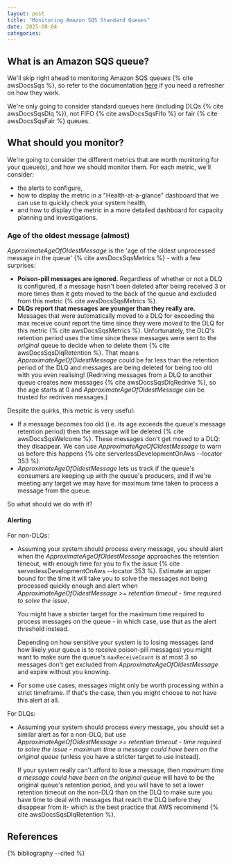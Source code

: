```yaml
---
layout: post
title: "Monitoring Amazon SQS Standard Queues"
date: 2025-08-04
categories:
---
```


## What is an Amazon SQS queue?

We'll skip right ahead to monitoring Amazon SQS queues {% cite awsDocsSqs %}, so
refer to the documentation
[here](https://docs.aws.amazon.com/AWSSimpleQueueService/latest/SQSDeveloperGuide/welcome.html)
if you need a refresher on how they work.

We're only going to consider standard queues here (including DLQs {% cite awsDocsSqsDlq %}),
not FIFO {% cite awsDocsSqsFifo %} or fair {% cite awsDocsSqsFair %} queues.

## What should you monitor?

We're going to consider the different metrics that are worth monitoring for your queue(s), and how we should
monitor them.
For each metric, we'll consider:
- the alerts to configure,
- how to display the metric in a "Health-at-a-glance" dashboard that we can
use to quickly check your system health,
- and how to display the metric in a more detailed dashboard for capacity planning and investigations.

### Age of the oldest message (almost)

_ApproximateAgeOfOldestMessage_ is the 'age of the oldest unprocessed message in the queue' {% cite awsDocsSqsMetrics %} - with a few surprises:
- **Poison-pill messages are ignored.**
  Regardless of whether or not a DLQ is configured, if a message hasn't been deleted after being received 3 or more times then it gets moved to the back of the queue and excluded from this metric {% cite awsDocsSqsMetrics %}.
- **DLQs report that messages are younger than they really are.**
  Messages that were automatically moved to a DLQ for exceeding the max receive count report the time since they were _moved_ to the DLQ for this metric {% cite awsDocsSqsMetrics %}.
  Unfortunately, the DLQ's retention period uses the time since these messages were sent to the _original_ queue to decide when to delete them {% cite awsDocsSqsDlqRetention %}.
  That means _ApproximateAgeOfOldestMessage_ could be far less than the retention period of the DLQ and messages are being deleted for being too old with you even realising!
  <!-- TODO: what about manual moves to the DLQ? -->
  (Redriving messages from a DLQ to another queue creates new messages {% cite awsDocsSqsDlqRedrive %}, so the age starts at 0 and  _ApproximateAgeOfOldestMessage_ can be trusted for redriven messages.)

<!-- TODO: should this be before quirks?-->
Despite the quirks, this metric is very useful: 
- If a message becomes too old (i.e. its age exceeds the queue's message retention period) then the message will be deleted {% cite awsDocsSqsWelcome %}.
  These messages don't get moved to a DLQ: they disappear.
  We can use _ApproximateAgeOfOldestMessage_ to warn us before this happens {% cite serverlessDevelopmentOnAws --locator 353 %}.
- _ApproximateAgeOfOldestMessage_ lets us track if the queue's consumers are keeping up with the queue's producers,
  and if we're meeting any target we may have for maximum time taken to process a message from the queue.

So what should we do with it?

<!-- TODO: should this be a table instead? -->
#### Alerting

For non-DLQs:
- Assuming your system should process every message, you should alert when the _ApproximateAgeOfOldestMessage_ approaches
  the retention timeout, with enough time for you to fix the issue {% cite serverlessDevelopmentOnAws --locator 353 %}.
  Estimate an upper bound for the time it will take you to solve the messages not being processed quickly enough
  and alert when _ApproximateAgeOfOldestMessage >= retention timeout - time required to solve the issue_.

  You might have a stricter target for the maximum time required to process messages on the queue - in which case, use that as the
  alert threshold instead.

  Depending on how sensitive your system is to losing messages (and how likely your queue is to receive poison-pill messages) you might
  want to make sure the queue's `maxReceiveCount` is at most 3 so messages don't get excluded from _ApproximateAgeOfOldestMessage_ and
  expire without you knowing.
- For some use cases, messages might only be worth processing within a strict timeframe.
  If that's the case, then you might choose to not have this alert at all.

For DLQs:
- Assuming your system should process every message, you should set a similar alert as for a non-DLQ, but use
  _ApproximateAgeOfOldestMessage >= retention timeout - time required to solve the issue - maximum time a message could have been on the original queue_
  (unless you have a stricter target to use instead).

  If your system really can't afford to lose a message, then _maximum time a message could have been on the original queue_ will
  have to be the original queue's retention period, and you will have to set a lower retention timeout on the non-DLQ than on the DLQ
  to make sure you have time to deal with messages that reach the DLQ before they disappear from it- which is the best practice that AWS recommend {% cite awsDocsSqsDlqRetention %}.



<!-- TODO: maybe add a summary? -->
## References

<!-- TODO: references in same year by same author don't have a,b, etc. so you can't tell them apart-->
{% bibliography --cited %}
